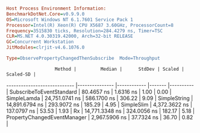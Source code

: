 ```ini

Host Process Environment Information:
BenchmarkDotNet.Core=v0.9.9.0
OS=Microsoft Windows NT 6.1.7601 Service Pack 1
Processor=Intel(R) Xeon(R) CPU X5687 3.60GHz, ProcessorCount=8
Frequency=3515830 ticks, Resolution=284.4279 ns, Timer=TSC
CLR=MS.NET 4.0.30319.42000, Arch=32-bit RELEASE
GC=Concurrent Workstation
JitModules=clrjit-v4.6.1076.0

Type=ObservePropertyChangedThenSubscribe  Mode=Throughput  

```
                      Method |         Median |      StdDev | Scaled | Scaled-SD |
---------------------------- |--------------- |------------ |------- |---------- |
    SubscribeToEventStandard |     80.4657 ns |   1.6316 ns |   1.00 |      0.00 |
                 SimpleLamda | 24,751.0741 ns | 586.1700 ns | 306.22 |      9.09 |
                SimpleString | 14,891.6794 ns | 293.9072 ns | 185.29 |      4.95 |
                  SimpleSlim |  4,372.3622 ns | 137.0797 ns |  53.53 |      1.93 |
                          Rx | 14,771.3348 ns | 324.0056 ns | 182.17 |      5.18 |
 PropertyChangedEventManager |  2,967.5906 ns |  37.7324 ns |  36.70 |      0.82 |
